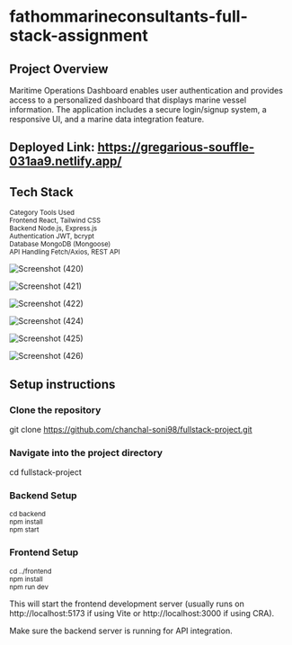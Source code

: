 ﻿# fathommarineconsultants-full-stack-assignment

 ## Project Overview
Maritime Operations Dashboard enables user authentication and provides access to a personalized dashboard that displays marine vessel information. The application includes a secure login/signup system, a responsive UI, and a marine data integration feature.

## Deployed Link: https://gregarious-souffle-031aa9.netlify.app/

## Tech Stack
<sub>Category	Tools Used</sub>  
<sub>Frontend	React, Tailwind CSS</sub>  
<sub>Backend	Node.js, Express.js</sub>  
<sub>Authentication	JWT, bcrypt</sub>  
<sub>Database	MongoDB (Mongoose)</sub>  
<sub>API Handling	Fetch/Axios, REST API</sub>  

![Screenshot (420)](https://github.com/user-attachments/assets/db66dc32-6e5d-4fb1-a730-4746390b7c88)

![Screenshot (421)](https://github.com/user-attachments/assets/371f72cc-a3bf-47b7-b7f5-ead9e3faaab6)

![Screenshot (422)](https://github.com/user-attachments/assets/b70d9ca0-ac3b-4815-abdf-0e9e3f956c4a)

![Screenshot (424)](https://github.com/user-attachments/assets/2fa26d20-f317-4894-9931-8a6f2ef8b274)

![Screenshot (425)](https://github.com/user-attachments/assets/6a86ddbd-13ec-4618-8e6f-188200adf9cf)

![Screenshot (426)](https://github.com/user-attachments/assets/3e36619e-a175-4cf2-82c8-ef27e7cdc7a0)

## Setup instructions

### Clone the repository
git clone https://github.com/chanchal-soni98/fullstack-project.git

### Navigate into the project directory
cd fullstack-project

### Backend Setup  
<sub>cd backend</sub>  
<sub>npm install</sub>  
<sub>npm start</sub>  

### Frontend Setup  
<sub>cd ../frontend</sub>  
<sub>npm install</sub>  
<sub>npm run dev</sub> 

This will start the frontend development server (usually runs on http://localhost:5173 if using Vite or http://localhost:3000 if using CRA).

Make sure the backend server is running for API integration.
